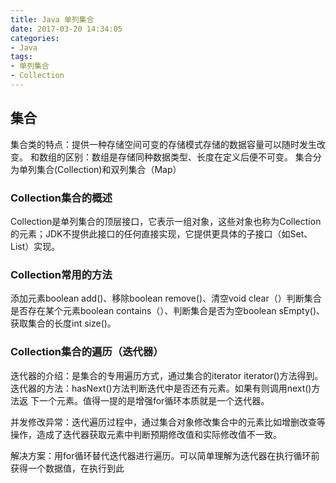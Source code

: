 ```yaml
---
title: Java 单列集合
date: 2017-03-20 14:34:05
categories: 
- Java
tags: 
- 单列集合
- Collection 
---
```

## 集合
集合类的特点：提供一种存储空间可变的存储模式存储的数据容量可以随时发生改变。
和数组的区别：数组是存储同种数据类型、长度在定义后便不可变。
集合分为单列集合(Collection)和双列集合（Map）
<!--more-->
### Collection集合的概述
Collection是单列集合的顶层接口，它表示一组对象，这些对象也称为Collection的元素；JDK不提供此接口的任何直接实现，它提供更具体的子接口（如Set、List）实现。

### Collection常用的方法
添加元素boolean add()、移除boolean remove()、清空void clear（）判断集合是否存在某个元素boolean contains（）、判断集合是否为空boolean sEmpty()、获取集合的长度int size()。

### Collection集合的遍历（迭代器）

迭代器的介绍：是集合的专用遍历方式，通过集合的iterator iterator()方法得到。
迭代器的方法：hasNext()方法判断迭代中是否还有元素。如果有则调用next()方法返 下一个元素。值得一提的是增强for循环本质就是一个迭代器。

并发修改异常：迭代遍历过程中，通过集合对象修改集合中的元素比如增删改查等操作，造成了迭代器获取元素中判断预期修改值和实际修改值不一致。

解决方案：用for循环替代迭代器进行遍历。可以简单理解为迭代器在执行循环前获得一个数据值，在执行到此






